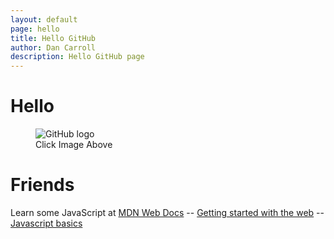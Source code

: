 ```yaml
---
layout: default
page: hello
title: Hello GitHub
author: Dan Carroll
description: Hello GitHub page
---
```


<h1 class="display-1 fw-bold">Hello</h1>
<figure class="figure">
  <img class="img-fluid" src="{{ site.baseurl }}/assets/images/GitHub_Logo.png" alt="GitHub logo">
  <figcaption class="figure-caption fw-bold ">Click Image Above</figcaption>
</figure>
<h1 class="display-1 fw-bold text-end">Friends</h1>

<p>
  Learn some JavaScript at <a href="https://developer.mozilla.org/en-US/docs/Learn" alt="mdn web docs">MDN Web Docs</a> -- <a href="https://developer.mozilla.org/en-US/docs/Learn/Getting_started_with_the_web" alt="getting started with the web">Getting started with the web</a> -- <a href="https://developer.mozilla.org/en-US/docs/Learn/Getting_started_with_the_web/JavaScript_basics" alt="javascript basics">Javascript basics</a>
</p>

<script>
    const myImage = document.querySelector("img");

    myImage.onclick = () => {
    const mySrc = myImage.getAttribute("src");
    if (mySrc === "{{ site.baseurl }}/assets/images/GitHub_Logo.png") {
        myImage.setAttribute("src", "{{ site.baseurl }}/assets/images/github-mark.png");
    } else {
        myImage.setAttribute("src", "{{ site.baseurl }}/assets/images/GitHub_Logo.png");
    }
    };

</script>

